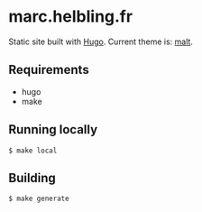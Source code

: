 # marc.helbling.fr

Static site built with [Hugo](https://gohugo.io). Current theme is: [malt](https://github.com/marchelbling/malt).

## Requirements

* hugo
* make

## Running locally

```
$ make local
```

## Building

```
$ make generate
```
